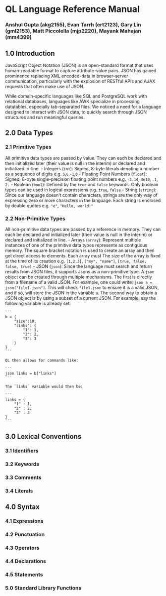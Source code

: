 # QL Language Reference Manual

### Anshul Gupta (akg2155), Evan Tarrh (ert2123), Gary Lin (gml2153), Matt Piccolella (mjp2220), Mayank Mahajan (mm4399)

## 1.0 Introduction
JavaScript Object Notation (JSON) is an open-standard format that uses human-readable format to capture attribute-value pairs. JSON has gained prominence replacing XML encoded-data in browser-server communication, particularly with the explosion of RESTful APIs and AJAX requests that often make use of JSON.

While domain-specific languages like SQL and PostgreSQL work with relational databases, languages like AWK specialize in processing datatables, especially tab-separated files. We noticed a need for a language designed to interact with JSON data, to quickly search through JSON structures and run meaningful queries.

## 2.0 Data Types
### 2.1 Primitive Types
All primitive data types are passed by value. They can each be declared and then initialized later (their value is null in the interim) or declared and initialized in-line.
    - Integers (`int`): Signed, 8-byte literals denoting a number as a sequence of digits e.g. `5`,`6`,`-1`,`0`
    - Floating Point Numbers (`float`): Signed, 8-byte single-precision floating point numbers e.g. `-3.14`, `4e10`, `.1`, `2.`
    - Boolean (`bool`): Defined by the `true` and `false` keywords. Only boolean types can be used in logical expressions e.g. `true`, `false`
    - String (`string`): Since our language doesn't contain characters, strings are the only way of expressing zero or more characters in the language. Each string is enclosed by double quotes e.g. `"e"`, `"Hello, world!"`
### 2.2 Non-Primitive Types
All non-primitive data types are passed by a reference in memory. They can each be declared and initialized later (their value is null in the interim) or declared and initialized in line.
    - Arrays (`array`): Represent multiple instances of one of the primitive data types represente as contiguous memory. The square bracket notation is used to create an array and then get direct access to elements. Each array must The size of the array is fixed at the time of its creation e.g. `[1,2,3]`, `["my", "name"]`, `[true, false, false, true]`
    - JSON (`json`):  Since the language must search and return results from JSON files, it supports Jsons as a non-primitive type. A `json` object can be created through multiple mechanisms. The first is directly from a filename of a valid JSON. For example, one could write: `json a = json("file1.json")`. This will check `file1.json` to ensure it is a valid JSON, and if so, will store the JSON in the variable `a`. The second way to obtain a JSON object is by using a subset of a current JSON. For example, say the following variable is already set:

    ```
    b = {
        "size":10,
        "links": {
            "1": 1,
            "2": 2,
            "3": 3
        }
    }
    ```

    QL then allows for commands like:

    ```
    json links = b["links"]
    ```

    The `links` variable would then be:

    ```
    links = {
        "1" : 1,
        "2" : 2,
        "3" : 3
    }
    ```

## 3.0 Lexical Conventions
### 3.1 Identifiers
### 3.2 Keywords
### 3.3 Comments
### 3.4 Literals

## 4.0 Syntax
### 4.1 Expressions
### 4.2 Punctuation
### 4.3 Operators
### 4.4 Declarations
### 4.5 Statements


### 5.0 Standard Library Functions
